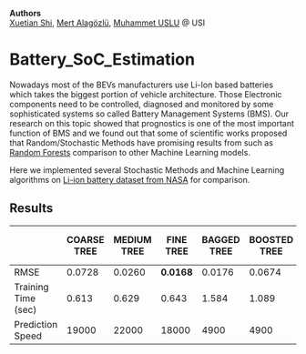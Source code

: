**Authors**  
[Xuetian Shi](https://github.com/xuetians),  [Mert Alagözlü](https://github.com/mertalagozlu),  [Muhammet USLU](https://github.com/uslumt) @ USI

# Battery_SoC_Estimation
Nowadays most of the BEVs manufacturers use Li-Ion based batteries which takes the biggest portion of vehicle architecture. Those Electronic components need to be controlled, diagnosed and monitored by some sophisticated systems so called Battery Management Systems (BMS).
Our research on this topic showed that prognostics is one of the most important function of BMS and we found out that some of scientific works proposed that Random/Stochastic Methods have promising results from such as [Random Forests](https://www.microsoft.com/en-us/research/wp-content/uploads/2016/02/CriminisiForests_FoundTrends_2011.pdf) comparison to other Machine Learning models.

Here we implemented several Stochastic Methods and Machine Learning algorithms on  [Li-ion battery dataset from NASA](https://ti.arc.nasa.gov/tech/dash/groups/pcoe/prognostic-data-repository/) for comparison.






## Results 
|   | COARSE TREE | MEDIUM TREE  | **FINE TREE** | BAGGED TREE  | BOOSTED TREE | LINEAR REGRESSION  | **LINEAR REGRESSION STEPWISE** | LSVM  | QSVM | CSVM  | **RANDOM FOREST** |  NEURAL NETWORKS  |
| ------------- | ------------- | ------------- | ------------- | ------------- | ------------- | ------------- | ------------- | ------------- | ------------- |  ------------- |  ------------- |  ------------- |  
| RMSE  |  0.0728 | 0.0260  | **0.0168** | 0.0176  | 0.0674 | 0.0231  | **0.0166** | 0.0241  | 0.0232 | 0.0253  | **0.0188** |  0.0707  |
| Training Time (sec) | 0.613 | 0.629 | 0.643 | 1.584 | 1.089 | 4.464 |  8.725 | 8.484 | 8.306 | 7.952 | 6.743 | 5.60 | 
| Prediction Speed |  19000 | 22000  | 18000 | 4900  | 4900 | 2100  | 2300 | 9500  | 9400 | 9100  | 5427 |  6250  |

  
